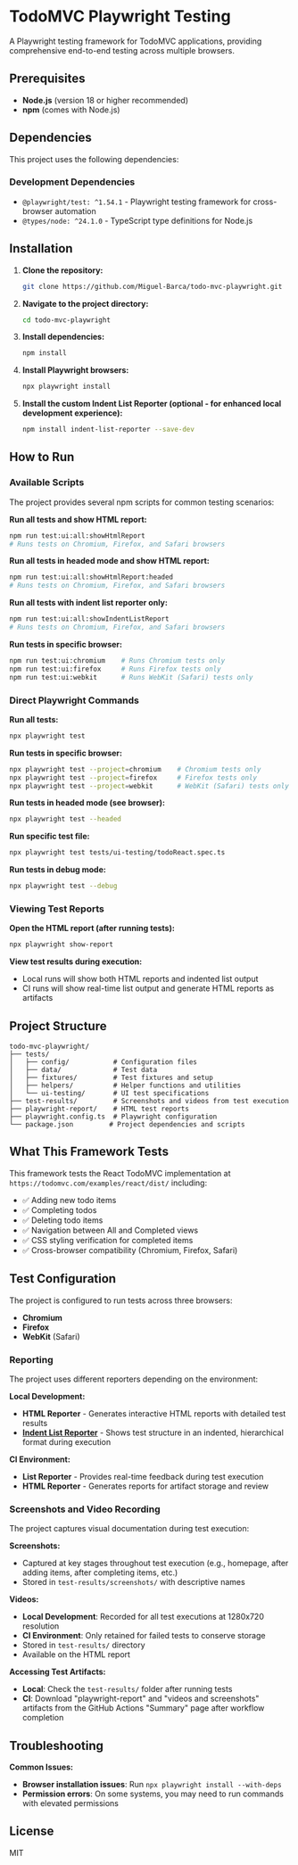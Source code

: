# TodoMVC Playwright Testing

A Playwright testing framework for TodoMVC applications, providing comprehensive end-to-end testing across multiple browsers.

## Prerequisites

- **Node.js** (version 18 or higher recommended)
- **npm** (comes with Node.js)

## Dependencies

This project uses the following dependencies:

### Development Dependencies

- `@playwright/test: ^1.54.1` - Playwright testing framework for cross-browser automation
- `@types/node: ^24.1.0` - TypeScript type definitions for Node.js

## Installation

1. **Clone the repository:**

   ```bash
   git clone https://github.com/Miguel-Barca/todo-mvc-playwright.git
   ```

2. **Navigate to the project directory:**

   ```bash
   cd todo-mvc-playwright
   ```

3. **Install dependencies:**

   ```bash
   npm install
   ```

4. **Install Playwright browsers:**

   ```bash
   npx playwright install
   ```

5. **Install the custom Indent List Reporter (optional - for enhanced local development experience):**
   ```bash
   npm install indent-list-reporter --save-dev
   ```

## How to Run

### Available Scripts

The project provides several npm scripts for common testing scenarios:

**Run all tests and show HTML report:**

```bash
npm run test:ui:all:showHtmlReport
# Runs tests on Chromium, Firefox, and Safari browsers
```

**Run all tests in headed mode and show HTML report:**

```bash
npm run test:ui:all:showHtmlReport:headed
# Runs tests on Chromium, Firefox, and Safari browsers
```

**Run all tests with indent list reporter only:**

```bash
npm run test:ui:all:showIndentListReport
# Runs tests on Chromium, Firefox, and Safari browsers
```

**Run tests in specific browser:**

```bash
npm run test:ui:chromium    # Runs Chromium tests only
npm run test:ui:firefox     # Runs Firefox tests only
npm run test:ui:webkit      # Runs WebKit (Safari) tests only
```

### Direct Playwright Commands

**Run all tests:**

```bash
npx playwright test
```

**Run tests in specific browser:**

```bash
npx playwright test --project=chromium    # Chromium tests only
npx playwright test --project=firefox     # Firefox tests only
npx playwright test --project=webkit      # WebKit (Safari) tests only
```

**Run tests in headed mode (see browser):**

```bash
npx playwright test --headed
```

**Run specific test file:**

```bash
npx playwright test tests/ui-testing/todoReact.spec.ts
```

**Run tests in debug mode:**

```bash
npx playwright test --debug
```

### Viewing Test Reports

**Open the HTML report (after running tests):**

```bash
npx playwright show-report
```

**View test results during execution:**

- Local runs will show both HTML reports and indented list output
- CI runs will show real-time list output and generate HTML reports as artifacts

## Project Structure

```
todo-mvc-playwright/
├── tests/
│   ├── config/           # Configuration files
│   ├── data/             # Test data
│   ├── fixtures/         # Test fixtures and setup
│   ├── helpers/          # Helper functions and utilities
│   └── ui-testing/       # UI test specifications
├── test-results/         # Screenshots and videos from test execution
├── playwright-report/    # HTML test reports
├── playwright.config.ts  # Playwright configuration
└── package.json         # Project dependencies and scripts
```

## What This Framework Tests

This framework tests the React TodoMVC implementation at `https://todomvc.com/examples/react/dist/` including:

- ✅ Adding new todo items
- ✅ Completing todos
- ✅ Deleting todo items
- ✅ Navigation between All and Completed views
- ✅ CSS styling verification for completed items
- ✅ Cross-browser compatibility (Chromium, Firefox, Safari)

## Test Configuration

The project is configured to run tests across three browsers:

- **Chromium**
- **Firefox**
- **WebKit** (Safari)

### Reporting

The project uses different reporters depending on the environment:

**Local Development:**

- **HTML Reporter** - Generates interactive HTML reports with detailed test results
- **[Indent List Reporter](https://github.com/syzzana/indent-list-reporter)** - Shows test structure in an indented, hierarchical format during execution

**CI Environment:**

- **List Reporter** - Provides real-time feedback during test execution
- **HTML Reporter** - Generates reports for artifact storage and review

### Screenshots and Video Recording

The project captures visual documentation during test execution:

**Screenshots:**

- Captured at key stages throughout test execution (e.g., homepage, after adding items, after completing items, etc.)
- Stored in `test-results/screenshots/` with descriptive names

**Videos:**

- **Local Development**: Recorded for all test executions at 1280x720 resolution
- **CI Environment**: Only retained for failed tests to conserve storage
- Stored in `test-results/` directory
- Available on the HTML report

**Accessing Test Artifacts:**

- **Local**: Check the `test-results/` folder after running tests
- **CI**: Download "playwright-report" and "videos and screenshots" artifacts from the GitHub Actions "Summary" page after workflow completion

## Troubleshooting

**Common Issues:**

- **Browser installation issues**: Run `npx playwright install --with-deps`
- **Permission errors**: On some systems, you may need to run commands with elevated permissions

## License

MIT
